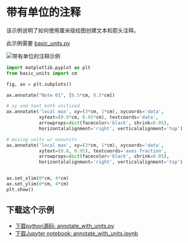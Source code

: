# 带有单位的注释

该示例说明了如何使用厘米级绘图创建文本和箭头注释。

此示例需要 [basic_units.py](https://matplotlib.org/_downloads/3a73b4cd6e12aa53ff277b1b80d631c1/basic_units.py)

![带有单位的注释示例](https://matplotlib.org/_images/sphx_glr_annotate_with_units_001.png)

```python
import matplotlib.pyplot as plt
from basic_units import cm

fig, ax = plt.subplots()

ax.annotate("Note 01", [0.5*cm, 0.5*cm])

# xy and text both unitized
ax.annotate('local max', xy=(3*cm, 1*cm), xycoords='data',
            xytext=(0.8*cm, 0.95*cm), textcoords='data',
            arrowprops=dict(facecolor='black', shrink=0.05),
            horizontalalignment='right', verticalalignment='top')

# mixing units w/ nonunits
ax.annotate('local max', xy=(3*cm, 1*cm), xycoords='data',
            xytext=(0.8, 0.95), textcoords='axes fraction',
            arrowprops=dict(facecolor='black', shrink=0.05),
            horizontalalignment='right', verticalalignment='top')


ax.set_xlim(0*cm, 4*cm)
ax.set_ylim(0*cm, 4*cm)
plt.show()
```
## 下载这个示例
            
- [下载python源码: annotate_with_units.py](https://matplotlib.org/_downloads/annotate_with_units.py)
- [下载Jupyter notebook: annotate_with_units.ipynb](https://matplotlib.org/_downloads/annotate_with_units.ipynb)